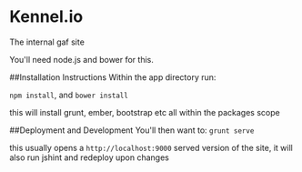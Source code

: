 Kennel.io
=========

The internal gaf site



You'll need node.js and bower for this.

##Installation Instructions
Within the app directory run:

```npm install```,
      and 
```bower install```

this will install grunt, ember, bootstrap etc all within the packages scope

##Deployment and Development
You'll then want to:
```grunt serve```

this usually opens a ```http://localhost:9000``` served version of the site, it will also run jshint and redeploy upon changes
